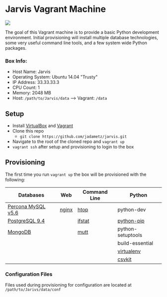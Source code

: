 # Jarvis Vagrant Machine

![](http://img4.wikia.nocookie.net/__cb20130421191808/marvelmovies/images/0/06/J.A.R.V.I.S..jpg)

The goal of this Vagrant machine is to provide a basic Python development environment. Initial provisioning will install multiple database technologies, some very useful command line tools, and a few system wide Python packages.

### Box Info:

* Host Name: Jarvis
* Operating System: Ubuntu 14.04 "Trusty"
* IP Address: 33.33.33.3
* CPU Count: 1
* Memory: 2048 MB
* Host: `/path/to/Jarvis/data` --> Vagrant: `/data`


## Setup

* Install [VirtualBox](https://www.virtualbox.org/wiki/Downloads) and [Vagrant](https://www.vagrantup.com/downloads.html)
* Clone this repo
  * `git clone https://github.com/jadametz/jarvis.git`
* Navigate to the root of the cloned repo and `vagrant up`
* `vagrant ssh` after setup and provisioning to login to the box


## Provisioning

The first time you run `vagrant up` the box will be provisioned with the following:

|Databases|Web|Command Line|Python|
|---------|---|------------|------|
|[Percona MySQL v5.6](http://www.percona.com/services/mysql-5.6-solutions-from-percona)|[nginx](http://nginx.org/en/)|[htop](http://hisham.hm/htop/)|python-dev|
|[PostgreSQL 9.4](http://www.postgresql.org/download/linux/ubuntu/)||[ifstat](http://dev.man-online.org/man1/ifstat/)|[python-pip](https://pypi.python.org/pypi/pip)|
|[MongoDB](http://docs.mongodb.org/manual/tutorial/install-mongodb-on-ubuntu/)||[mutt](http://www.mutt.org/)|python-setuptools|
||||build-essential|
||||[virtualenv](http://docs.python-guide.org/en/latest/dev/virtualenvs/)|
||||[csvkit](https://csvkit.readthedocs.org/en/0.9.0/)|

### Configuration Files

Files used during provisioning for configuration are located at `/path/to/Jarivs/data/conf`
